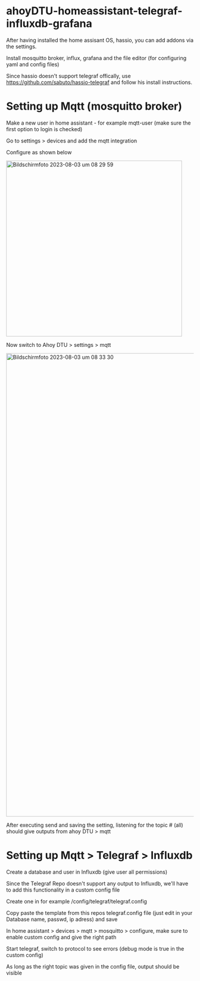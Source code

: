 # ahoyDTU-homeassistant-telegraf-influxdb-grafana

After having installed the home assisant OS, hassio, you can add addons via the settings.

Install mosquitto broker, influx, grafana and the file editor (for configuring yaml and config files)

Since hassio doesn't support telegraf offically, use https://github.com/sabuto/hassio-telegraf and follow his install instructions.

# Setting up Mqtt (mosquitto broker)

Make a new user in home assistant - for example mqtt-user (make sure the first option to login is checked)

Go to settings > devices and add the mqtt integration

Configure as shown below

<img width="472" alt="Bildschirmfoto 2023-08-03 um 08 29 59" src="https://github.com/RootLinus/ahoyDTU-homeassistant-telegraf-influxdb-grafana/assets/107202338/b5cff4e5-207b-4323-a609-09feb14675e7">

Now switch to Ahoy DTU > settings > mqtt

<img width="1244" alt="Bildschirmfoto 2023-08-03 um 08 33 30" src="https://github.com/RootLinus/ahoyDTU-homeassistant-telegraf-influxdb-grafana/assets/107202338/5a0a0494-ee49-41b6-938b-0c132db70dd4">

After executing send and saving the setting, listening for the topic # (all) should give outputs from ahoy DTU > mqtt

# Setting up Mqtt > Telegraf > Influxdb

Create a database and user in Influxdb (give user all permissions)

Since the Telegraf Repo doesn't support any output to Influxdb, we'll have to add this functionality in a custom config file

Create one in for example /config/telegraf/telegraf.config

Copy paste the template from this repos telegraf.config file (just edit in your Database name, passwd, ip adress) and save

In home assistant > devices > mqtt > mosquitto > configure, make sure to enable custom config and give the right path

Start telegraf, switch to protocol to see errors (debug mode is true in the custom config)

As long as the right topic was given in the config file, output should be visible



